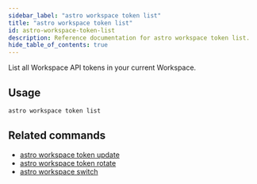 ```yaml
---
sidebar_label: "astro workspace token list"
title: "astro workspace token list"
id: astro-workspace-token-list
description: Reference documentation for astro workspace token list.
hide_table_of_contents: true
---
```


List all Workspace API tokens in your current Workspace. 

## Usage

```sh
astro workspace token list
```

## Related commands

- [astro workspace token update](cli/astro-workspace-token-update.md)
- [astro workspace token rotate](cli/astro-workspace-token-rotate.md)
- [astro workspace switch](cli/astro-workspace-switch.md)